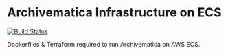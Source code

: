 # Archivematica Infrastructure on ECS

[![Build Status](https://travis-ci.org/wellcometrust/archivematica.svg?branch=master)](https://travis-ci.org/wellcometrust/archivematica)

Dockerfiles & Terraform required to run Archivematica on AWS ECS. 

